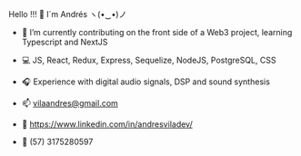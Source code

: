 Hello !!! 👋 I´m Andrés ヽ(•‿•)ノ

- 🔭 I’m currently contributing on the front side of a Web3 project, learning Typescript and NextJS
- 💻 JS, React, Redux, Express, Sequelize, NodeJS, PostgreSQL, CSS
- 🎧 Experience with digital audio signals, DSP and sound synthesis

- 📫 vilaandres@gmail.com
- 🔗 https://www.linkedin.com/in/andresviladev/
- 📱 (57) 3175280597
